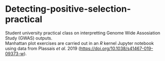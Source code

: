 # Detecting-positive-selection-practical
Student university practical class on interpretting Genome Wide Assosiation Study (GWAS) outputs.  
Manhattan plot exercises are carried out in an *R* kernel Jupyter notebook using data from Plassais *et al*. 2019 (https://doi.org/10.1038/s41467-019-09373-w).
